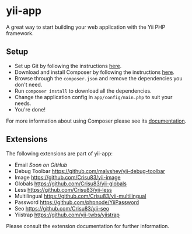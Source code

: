 yii-app
=======

A great way to start building your web application with the Yii PHP framework.

## Setup

 * Set up Git by following the instructions [here](https://help.github.com/articles/set-up-git).
 * Download and install Composer by following the instructions [here](http://getcomposer.org/download/).
 * Browse through the `composer.json` and remove the dependencies you don't need.
 * Run `composer install` to download all the dependencies.
 * Change the application config in `app/config/main.php` to suit your needs.
 * You're done!

For more information about using Composer please see its [documentation](http://getcomposer.org/doc/).

## Extensions

The following extensions are part of yii-app:

 * Email *Soon on GitHub*
 * Debug Toolbar https://github.com/malyshev/yii-debug-toolbar
 * Image https://github.com/Crisu83/yii-image
 * Globals https://github.com/Crisu83/yii-globals
 * Less https://github.com/Crisu83/yii-less
 * Multilingual https://github.com/Crisu83/yii-multilingual
 * Password https://github.com/phpnode/YiiPassword
 * Seo https://github.com/Crisu83/yii-seo
 * Yiistrap https://github.com/yii-twbs/yiistrap

Please consult the extension documentation for further information.



